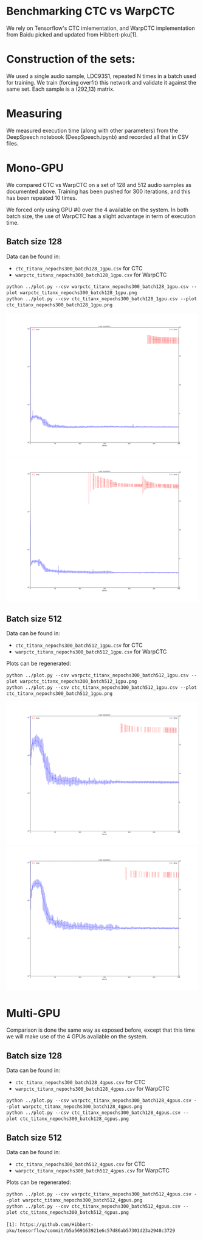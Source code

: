 Benchmarking CTC vs WarpCTC
===========================

We rely on Tensorflow's CTC imlementation, and WarpCTC implementation from
Baidu picked and updated from Hibbert-pku[1].

# Construction of the sets:

We used a single audio sample, LDC93S1, repeated N times in a batch used for
training. We train (forcing overfit) this network and validate it against the
same set. Each sample is a (292,13) matrix.

# Measuring

We measured execution time (along with other parameters) from the DeepSpeech
notebook (DeepSpeech.ipynb) and recorded all that in CSV files.

# Mono-GPU

We compared CTC vs WarpCTC on a set of 128 and 512 audio samples as documented
above. Training has been pushed for 300 iterations, and this has been repeated
10 times.

We forced only using GPU #0 over the 4 available on the system. In both batch
size, the use of WarpCTC has a slight advantage in term of execution time.

## Batch size 128

Data can be found in:
 * ``ctc_titanx_nepochs300_batch128_1gpu.csv`` for CTC
 * ``warpctc_titanx_nepochs300_batch128_1gpu.csv`` for WarpCTC
```
python ../plot.py --csv warpctc_titanx_nepochs300_batch128_1gpu.csv --plot warpctc_titanx_nepochs300_batch128_1gpu.png
python ../plot.py --csv ctc_titanx_nepochs300_batch128_1gpu.csv --plot ctc_titanx_nepochs300_batch128_1gpu.png
```

![TITAN X Mono-GPU batch size 128: CTC loss](ctc_titanx_nepochs300_batch128_1gpu.png?raw=true "CTC Loss on TITAN X with one GPU and batch size 128") ![TITAN X Mono-GPU batch size 128: WarpCTC loss](warpctc_titanx_nepochs300_batch128_1gpu.png?raw=true "WarpCTC Loss on TITAN X with one GPU and batch size 128")

## Batch size 512

Data can be found in:
 * ``ctc_titanx_nepochs300_batch512_1gpu.csv`` for CTC
 * ``warpctc_titanx_nepochs300_batch512_1gpu.csv`` for WarpCTC

Plots can be regenerated:
```
python ../plot.py --csv warpctc_titanx_nepochs300_batch512_1gpu.csv --plot warpctc_titanx_nepochs300_batch512_1gpu.png
python ../plot.py --csv ctc_titanx_nepochs300_batch512_1gpu.csv --plot ctc_titanx_nepochs300_batch512_1gpu.png
```

![TITAN X Mono-GPU batch size 512: CTC loss](ctc_titanx_nepochs300_batch512_1gpu.png?raw=true "CTC Loss on TITAN X with one GPU and batch size 512") ![TITAN X Mono-GPU batch size 512: WarpCTC loss](warpctc_titanx_nepochs300_batch512_1gpu.png?raw=true "WarpCTC Loss on TITAN X with one GPU and batch size 512")

# Multi-GPU

Comparison is done the same way as exposed before, except that this time we will
make use of the 4 GPUs available on the system.

## Batch size 128

Data can be found in:
 * ``ctc_titanx_nepochs300_batch128_4gpus.csv`` for CTC
 * ``warpctc_titanx_nepochs300_batch128_4gpus.csv`` for WarpCTC
```
python ../plot.py --csv warpctc_titanx_nepochs300_batch128_4gpus.csv --plot warpctc_titanx_nepochs300_batch128_4gpus.png
python ../plot.py --csv ctc_titanx_nepochs300_batch128_4gpus.csv --plot ctc_titanx_nepochs300_batch128_4gpus.png
```

## Batch size 512

Data can be found in:
 * ``ctc_titanx_nepochs300_batch512_4gpus.csv`` for CTC
 * ``warpctc_titanx_nepochs300_batch512_4gpus.csv`` for WarpCTC

Plots can be regenerated:
```
python ../plot.py --csv warpctc_titanx_nepochs300_batch512_4gpus.csv --plot warpctc_titanx_nepochs300_batch512_4gpus.png
python ../plot.py --csv ctc_titanx_nepochs300_batch512_4gpus.csv --plot ctc_titanx_nepochs300_batch512_4gpus.png

[1]: https://github.com/Hibbert-pku/tensorflow/commit/b5a569163921e6c57d86ab57301d23a2948c3729
